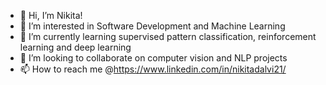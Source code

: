 - 👋 Hi, I’m Nikita!
- 👀 I’m interested in Software Development and Machine Learning
- 🌱 I’m currently learning supervised pattern classification, reinforcement learning and deep learning
- 💞️ I’m looking to collaborate on computer vision and NLP projects
- 📫 How to reach me @https://www.linkedin.com/in/nikitadalvi21/

<!---
dalvin81/dalvin81 is a ✨ special ✨ repository because its `README.md` (this file) appears on your GitHub profile.
You can click the Preview link to take a look at your changes.
--->
